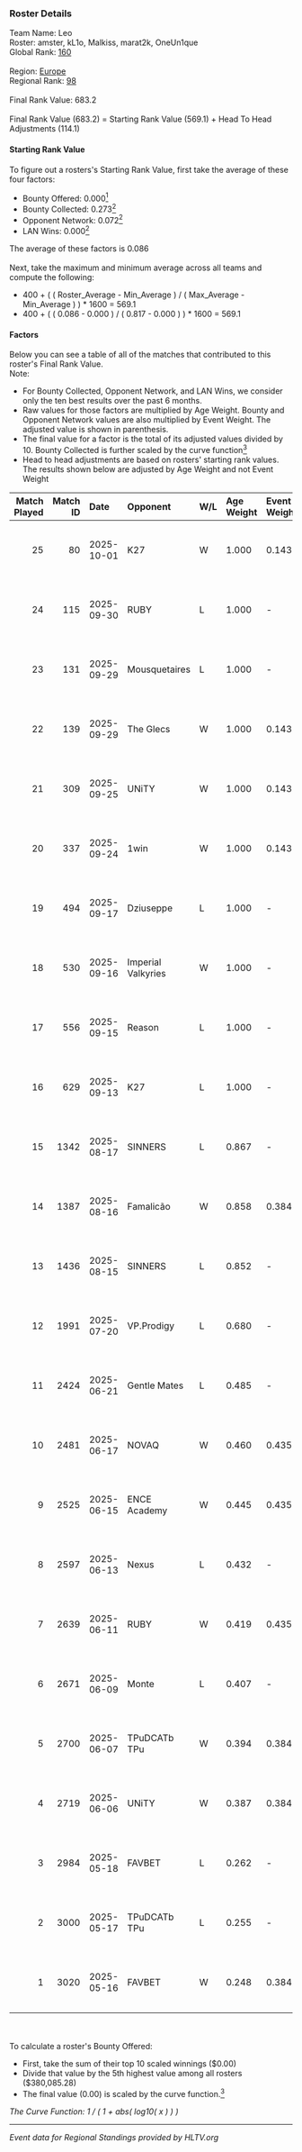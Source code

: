 ### Roster Details<br />
Team Name: Leo<br />
Roster: amster, kL1o, Malkiss, marat2k, OneUn1que<br />
Global Rank: [160](../../standings_global_2025_10_06.md)<br />
<br />
Region: [Europe]( ../../standings_europe_2025_10_06.md)<br />
Regional Rank: [98]( ../../standings_europe_2025_10_06.md)<br />
<br />
Final Rank Value:  683.2<br />
<br />
Final Rank Value (683.2) = Starting Rank Value (569.1) + Head To Head Adjustments (114.1)<br />

#### Starting Rank Value<br />
To figure out a rosters's Starting Rank Value, first take the average of these four factors:<br />
- Bounty Offered: 0.000[<sup>1</sup>](#table2)
- Bounty Collected: 0.273[<sup>2</sup>](#table1)
- Opponent Network: 0.072[<sup>2</sup>](#table1)
- LAN Wins: 0.000[<sup>2</sup>](#table1)

The average of these factors is 0.086<br />
<br />
Next, take the maximum and minimum average across all teams and compute the following:<br />
- 400 + ( ( Roster_Average - Min_Average ) / ( Max_Average - Min_Average ) ) * 1600 = 569.1
- 400 + ( ( 0.086 - 0.000 ) / ( 0.817 - 0.000 ) ) * 1600 = 569.1


#### Factors<br />
Below you can see a table of all of the matches that contributed to this roster's Final Rank Value.<br />
Note:<br />

- For Bounty Collected, Opponent Network, and LAN Wins, we consider only the ten best results over the past 6 months.
- Raw values for those factors are multiplied by Age Weight. Bounty and Opponent Network values are also multiplied by Event Weight. The adjusted value is shown in parenthesis.
- The final value for a factor is the total of its adjusted values divided by 10. Bounty Collected is further scaled by the curve function[<sup>3</sup>](#curveFunction)
- Head to head adjustments are based on rosters' starting rank values. The results shown below are adjusted by Age Weight and not Event Weight
<span id="table1"></span><br />


| Match Played | Match ID | Date       | Opponent           | W/L | Age Weight | Event Weight | Bounty Collected | Opponent Network | LAN Wins  | H2H Adj. | Roster                                    |
| -: | -: | :- | :- | :- | :- | :- | :- | :- | :- | -: | :- |
|           25 |       80 | 2025-10-01 | K27                | W   | 1.000      | 0.143        | 0.005 (0.001)    | 0.322 (0.046)    | 0 (0.000) |    22.40 | amster, kL1o, Malkiss, marat2k, OneUn1que |
|           24 |      115 | 2025-09-30 | RUBY               | L   | 1.000      | -            | -                | -                | -         |    -4.65 | amster, kL1o, Malkiss, marat2k, OneUn1que |
|           23 |      131 | 2025-09-29 | Mousquetaires      | L   | 1.000      | -            | -                | -                | -         |   -14.21 | amster, kL1o, Malkiss, marat2k, OneUn1que |
|           22 |      139 | 2025-09-29 | The Glecs          | W   | 1.000      | 0.143        | -                | 0.236 (0.034)    | 0 (0.000) |    14.21 | amster, kL1o, Malkiss, marat2k, OneUn1que |
|           21 |      309 | 2025-09-25 | UNiTY              | W   | 1.000      | 0.143        | 0.005 (0.001)    | 0.353 (0.050)    | 0 (0.000) |    18.15 | amster, kL1o, Malkiss, marat2k, OneUn1que |
|           20 |      337 | 2025-09-24 | 1win               | W   | 1.000      | 0.143        | 0.008 (0.001)    | 0.762 (0.109)    | 0 (0.000) |    24.97 | amster, kL1o, Malkiss, marat2k, OneUn1que |
|           19 |      494 | 2025-09-17 | Dziuseppe          | L   | 1.000      | -            | -                | -                | -         |   -10.77 | amster, kL1o, Malkiss, marat2k, OneUn1que |
|           18 |      530 | 2025-09-16 | Imperial Valkyries | W   | 1.000      | -            | -                | -                | 0 (0.000) |     9.91 | amster, kL1o, Malkiss, marat2k, OneUn1que |
|           17 |      556 | 2025-09-15 | Reason             | L   | 1.000      | -            | -                | -                | -         |    -2.87 | amster, kL1o, Malkiss, marat2k, OneUn1que |
|           16 |      629 | 2025-09-13 | K27                | L   | 1.000      | -            | -                | -                | -         |    -8.13 | amster, kL1o, Malkiss, marat2k, OneUn1que |
|           15 |     1342 | 2025-08-17 | SINNERS            | L   | 0.867      | -            | -                | -                | -         |    -2.52 | kL1o, kr1vda, Malkiss, marat2k, OneUn1que |
|           14 |     1387 | 2025-08-16 | Famalicão          | W   | 0.858      | 0.384        | 0.002 (0.001)    | -                | 0 (0.000) |    16.82 | kL1o, kr1vda, Malkiss, marat2k, OneUn1que |
|           13 |     1436 | 2025-08-15 | SINNERS            | L   | 0.852      | -            | -                | -                | -         |    -2.16 | kL1o, kr1vda, Malkiss, marat2k, OneUn1que |
|           12 |     1991 | 2025-07-20 | VP.Prodigy         | L   | 0.680      | -            | -                | -                | -         |    -3.15 | kL1o, kr1vda, Malkiss, marat2k, OneUn1que |
|           11 |     2424 | 2025-06-21 | Gentle Mates       | L   | 0.485      | -            | -                | -                | -         |    -0.10 | kL1o, kr1vda, Malkiss, marat2k, OneUn1que |
|           10 |     2481 | 2025-06-17 | NOVAQ              | W   | 0.460      | 0.435        | 0.027 (0.005)    | 0.202 (0.040)    | 0 (0.000) |    12.22 | kL1o, kr1vda, Malkiss, marat2k, OneUn1que |
|            9 |     2525 | 2025-06-15 | ENCE Academy       | W   | 0.445      | 0.435        | 0.013 (0.002)    | 0.228 (0.044)    | 0 (0.000) |     9.36 | kL1o, kr1vda, Malkiss, marat2k, OneUn1que |
|            8 |     2597 | 2025-06-13 | Nexus              | L   | 0.432      | -            | -                | -                | -         |    -1.16 | kL1o, kr1vda, Malkiss, marat2k, OneUn1que |
|            7 |     2639 | 2025-06-11 | RUBY               | W   | 0.419      | 0.435        | 0.022 (0.004)    | 1.000 (0.182)    | 0 (0.000) |    11.50 | kL1o, kr1vda, Malkiss, marat2k, OneUn1que |
|            6 |     2671 | 2025-06-09 | Monte              | L   | 0.407      | -            | -                | -                | -         |    -0.47 | kL1o, kr1vda, Malkiss, marat2k, OneUn1que |
|            5 |     2700 | 2025-06-07 | TPuDCATb TPu       | W   | 0.394      | 0.384        | 0.021 (0.003)    | 0.642 (0.097)    | 0 (0.000) |    11.13 | kL1o, kr1vda, Malkiss, marat2k, OneUn1que |
|            4 |     2719 | 2025-06-06 | UNiTY              | W   | 0.387      | 0.384        | 0.005 (0.001)    | 0.353 (0.053)    | -         |     8.51 | kL1o, kr1vda, Malkiss, marat2k, OneUn1que |
|            3 |     2984 | 2025-05-18 | FAVBET             | L   | 0.262      | -            | -                | -                | -         |    -1.02 | kL1o, kr1vda, Malkiss, marat2k, OneUn1que |
|            2 |     3000 | 2025-05-17 | TPuDCATb TPu       | L   | 0.255      | -            | -                | -                | -         |    -0.79 | kL1o, kr1vda, Malkiss, marat2k, OneUn1que |
|            1 |     3020 | 2025-05-16 | FAVBET             | W   | 0.248      | 0.384        | 0.029 (0.003)    | 0.707 (0.067)    | -         |     6.89 | kL1o, kr1vda, Malkiss, marat2k, OneUn1que |

<br />
<span id="table2"></span><br />
To calculate a roster's Bounty Offered:<br />

- First, take the sum of their top 10 scaled winnings ($0.00)
- Divide that value by the 5th highest value among all rosters ($380,085.28)
- The final value (0.00) is scaled by the curve function.[<sup>3</sup>](#curveFunction)

<span id="curveFunction"></span>_The Curve Function: 1 / ( 1 + abs( log10( x ) ) )_<br />

---
_Event data for Regional Standings provided by HLTV.org_<br />
